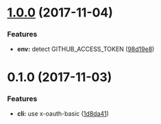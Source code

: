 <a name="1.0.0"></a>
# [1.0.0](https://github.com/packsaddle/rust-github_httpsable_cli/compare/v0.1.0...v1.0.0) (2017-11-04)


### Features

* **env:** detect GITHUB_ACCESS_TOKEN ([98d19e8](https://github.com/packsaddle/rust-github_httpsable_cli/commit/98d19e8))



<a name="0.1.0"></a>
# 0.1.0 (2017-11-03)


### Features

* **cli:** use x-oauth-basic ([1d8da41](https://github.com/packsaddle/rust-github_httpsable_cli/commit/1d8da41))
